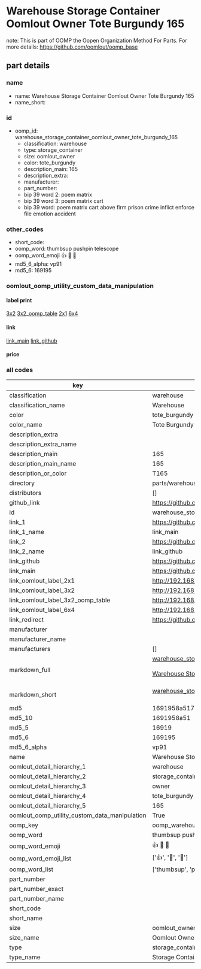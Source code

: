 # Warehouse Storage Container Oomlout Owner Tote Burgundy 165  

note: This is part of OOMP the Oopen Organization Method For Parts. For more details: https://github.com/oomlout/oomp_base

##  part details
  







### name
* name: Warehouse Storage Container Oomlout Owner Tote Burgundy 165
* name_short: 
### id
* oomp_id: warehouse_storage_container_oomlout_owner_tote_burgundy_165
  * classification: warehouse
  * type: storage_container
  * size: oomlout_owner
  * color: tote_burgundy
  * description_main: 165
  * description_extra: 
  * manufacturer: 
  * part_number: 
  * bip 39 word 2: poem matrix
  * bip 39 word 3: poem matrix cart
  * bip 39 word: poem matrix cart above firm prison crime inflict enforce file emotion accident

### other_codes
* short_code: 
* oomp_word: thumbsup pushpin telescope
* oomp_word_emoji :thumbsup: :pushpin: :telescope:
* md5_6_alpha: vp91
* md5_6: 169195






### oomlout_oomp_utility_custom_data_manipulation
#### label print
[3x2](http://192.168.1.245:1112/?label=oomp%20vp91)
[3x2_oomp_table](http://192.168.1.108:1112/?label=oomp%20vp91)
[2x1](http://192.168.1.242:1112/?label=oomp%20vp91)
[6x4](http://192.168.1.55:1112/?label=oomp%20vp91)    

#### link

[link_main](https://github.com/oomlout/oomlout_oomp_version_1_messy/tree/main/parts/warehouse_storage_container_oomlout_owner_tote_burgundy_165) [link_github](https://github.com/oomlout/oomlout_oomp_version_1_messy/tree/main/parts/warehouse_storage_container_oomlout_owner_tote_burgundy_165)                             

#### price







### all codes 
| key | value |  
| --- | --- |  
| classification | warehouse |  
| classification_name | Warehouse |  
| color | tote_burgundy |  
| color_name | Tote Burgundy |  
| description_extra |  |  
| description_extra_name |  |  
| description_main | 165 |  
| description_main_name | 165 |  
| description_or_color | T165 |  
| directory | parts/warehouse_storage_container_oomlout_owner_tote_burgundy_165 |  
| distributors | [] |  
| github_link | https://github.com/oomlout/oomlout_oomp_part_src/tree/main/parts/warehouse_storage_container_oomlout_owner_tote_burgundy_165 |  
| id | warehouse_storage_container_oomlout_owner_tote_burgundy_165 |  
| link_1 | https://github.com/oomlout/oomlout_oomp_version_1_messy/tree/main/parts/warehouse_storage_container_oomlout_owner_tote_burgundy_165 |  
| link_1_name | link_main |  
| link_2 | https://github.com/oomlout/oomlout_oomp_version_1_messy/tree/main/parts/warehouse_storage_container_oomlout_owner_tote_burgundy_165 |  
| link_2_name | link_github |  
| link_github | https://github.com/oomlout/oomlout_oomp_version_1_messy/tree/main/parts/warehouse_storage_container_oomlout_owner_tote_burgundy_165 |  
| link_main | https://github.com/oomlout/oomlout_oomp_version_1_messy/tree/main/parts/warehouse_storage_container_oomlout_owner_tote_burgundy_165 |  
| link_oomlout_label_2x1 | http://192.168.1.242:1112/?label=oomp%20vp91 |  
| link_oomlout_label_3x2 | http://192.168.1.245:1112/?label=oomp%20vp91 |  
| link_oomlout_label_3x2_oomp_table | http://192.168.1.108:1112/?label=oomp%20vp91 |  
| link_oomlout_label_6x4 | http://192.168.1.55:1112/?label=oomp%20vp91 |  
| link_redirect | https://github.com/oomlout/oomlout_oomp_version_1_messy/tree/main/parts/warehouse_storage_container_oomlout_owner_tote_burgundy_165 |  
| manufacturer |  |  
| manufacturer_name |  |  
| manufacturers | [] |  
| markdown_full | [warehouse_storage_container_oomlout_owner_tote_burgundy_165](none)<br>[](none)<br>[Warehouse Storage Container Oomlout Owner Tote Burgundy 165](none)<br><br> |  
| markdown_short | [warehouse_storage_container_oomlout_owner_tote_burgundy_165](none)<br><br> |  
| md5 | 1691958a51736672ac2ba00846224d38 |  
| md5_10 | 1691958a51 |  
| md5_5 | 16919 |  
| md5_6 | 169195 |  
| md5_6_alpha | vp91 |  
| name | Warehouse Storage Container Oomlout Owner Tote Burgundy 165 |  
| oomlout_detail_hierarchy_1 | warehouse |  
| oomlout_detail_hierarchy_2 | storage_container |  
| oomlout_detail_hierarchy_3 | owner |  
| oomlout_detail_hierarchy_4 | tote_burgundy |  
| oomlout_detail_hierarchy_5 | 165 |  
| oomlout_oomp_utility_custom_data_manipulation | True |  
| oomp_key | oomp_warehouse_storage_container_oomlout_owner_tote_burgundy_165 |  
| oomp_word | thumbsup pushpin telescope |  
| oomp_word_emoji | :thumbsup: :pushpin: :telescope: |  
| oomp_word_emoji_list | [':thumbsup:', ':pushpin:', ':telescope:'] |  
| oomp_word_list | ['thumbsup', 'pushpin', 'telescope'] |  
| part_number |  |  
| part_number_exact |  |  
| part_number_name |  |  
| short_code |  |  
| short_name |  |  
| size | oomlout_owner |  
| size_name | Oomlout Owner |  
| type | storage_container |  
| type_name | Storage Container |  
